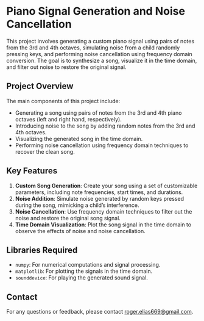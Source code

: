 # Piano Signal Generation and Noise Cancellation

This project involves generating a custom piano signal using pairs of notes from the 3rd and 4th octaves, simulating noise from a child randomly pressing keys, and performing noise cancellation using frequency domain conversion. The goal is to synthesize a song, visualize it in the time domain, and filter out noise to restore the original signal.

## Project Overview

The main components of this project include:
- Generating a song using pairs of notes from the 3rd and 4th piano octaves (left and right hand, respectively).
- Introducing noise to the song by adding random notes from the 3rd and 4th octaves.
- Visualizing the generated song in the time domain.
- Performing noise cancellation using frequency domain techniques to recover the clean song.

## Key Features

1. **Custom Song Generation**: Create your song using a set of customizable parameters, including note frequencies, start times, and durations.
2. **Noise Addition**: Simulate noise generated by random keys pressed during the song, mimicking a child’s interference.
3. **Noise Cancellation**: Use frequency domain techniques to filter out the noise and restore the original song signal.
4. **Time Domain Visualization**: Plot the song signal in the time domain to observe the effects of noise and noise cancellation.

## Libraries Required

- `numpy`: For numerical computations and signal processing.
- `matplotlib`: For plotting the signals in the time domain.
- `sounddevice`: For playing the generated sound signal.

## Contact

For any questions or feedback, please contact [roger.elias669@gmail.com](mailto:roger.elias669@gmail.com).

